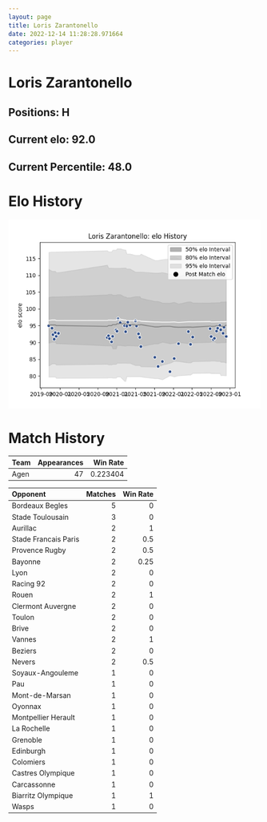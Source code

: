 ```yaml
---  
layout: page  
title: Loris Zarantonello  
date: 2022-12-14 11:28:28.971664  
categories: player  
---
```

# Loris Zarantonello

## Positions: H

## Current elo: 92.0

## Current Percentile: 48.0

# Elo History


![elo history](history_LorisZarantonello.png)
# Match History


| Team   |   Appearances |   Win Rate |
|:-------|--------------:|-----------:|
| Agen   |            47 |   0.223404 |

| Opponent             |   Matches |   Win Rate |
|:---------------------|----------:|-----------:|
| Bordeaux Begles      |         5 |       0    |
| Stade Toulousain     |         3 |       0    |
| Aurillac             |         2 |       1    |
| Stade Francais Paris |         2 |       0.5  |
| Provence Rugby       |         2 |       0.5  |
| Bayonne              |         2 |       0.25 |
| Lyon                 |         2 |       0    |
| Racing 92            |         2 |       0    |
| Rouen                |         2 |       1    |
| Clermont Auvergne    |         2 |       0    |
| Toulon               |         2 |       0    |
| Brive                |         2 |       0    |
| Vannes               |         2 |       1    |
| Beziers              |         2 |       0    |
| Nevers               |         2 |       0.5  |
| Soyaux-Angouleme     |         1 |       0    |
| Pau                  |         1 |       0    |
| Mont-de-Marsan       |         1 |       0    |
| Oyonnax              |         1 |       0    |
| Montpellier Herault  |         1 |       0    |
| La Rochelle          |         1 |       0    |
| Grenoble             |         1 |       0    |
| Edinburgh            |         1 |       0    |
| Colomiers            |         1 |       0    |
| Castres Olympique    |         1 |       0    |
| Carcassonne          |         1 |       0    |
| Biarritz Olympique   |         1 |       1    |
| Wasps                |         1 |       0    |